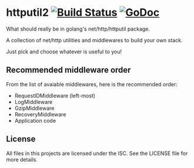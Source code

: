# httputil2 [![Build Status](https://travis-ci.org/zimbatm/httputil2.svg?branch=master)](https://travis-ci.org/zimbatm/httputil2) [![GoDoc](https://godoc.org/github.com/zimbatm/httputil2?status.svg)](http://godoc.org/github.com/zimbatm/httputil2)

What should really be in golang's net/http/httputil package.

A collection of net/http utilities and middlewares to build your own stack.

Just pick and choose whatever is useful to you!

## Recommended middleware order

From the list of avaiable middlewares, here is the recommended order:

* RequestIDMiddleware (left-most)
* LogMiddleware
* GzipMiddleware
* RecoveryMiddleware
* Application code

## License

All files in this projects are licensed under the ISC. See the LICENSE file
for more details.
